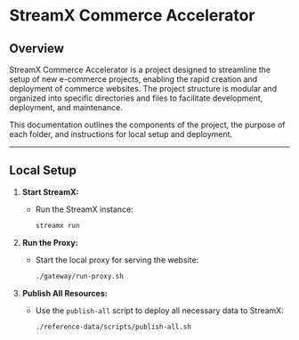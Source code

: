 # StreamX Commerce Accelerator

## Overview

StreamX Commerce Accelerator is a project designed to streamline the setup of new e-commerce projects, enabling the rapid creation and deployment of commerce websites. The project structure is modular and organized into specific directories and files to facilitate development, deployment, and maintenance.

This documentation outlines the components of the project, the purpose of each folder, and instructions for local setup and deployment.

---

## Local Setup


1. **Start StreamX:**
   - Run the StreamX instance:
     ```bash
     streamx run
     ```

2. **Run the Proxy:**
   - Start the local proxy for serving the website:
     ```bash
     ./gateway/run-proxy.sh
     ```

3. **Publish All Resources:**
   - Use the `publish-all` script to deploy all necessary data to StreamX:
     ```bash
     ./reference-data/scripts/publish-all.sh
     ```